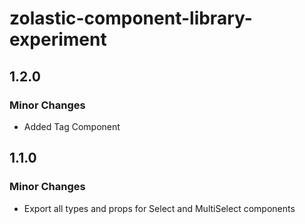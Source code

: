 # zolastic-component-library-experiment

## 1.2.0

### Minor Changes

- Added Tag Component

## 1.1.0

### Minor Changes

- Export all types and props for Select and MultiSelect components
